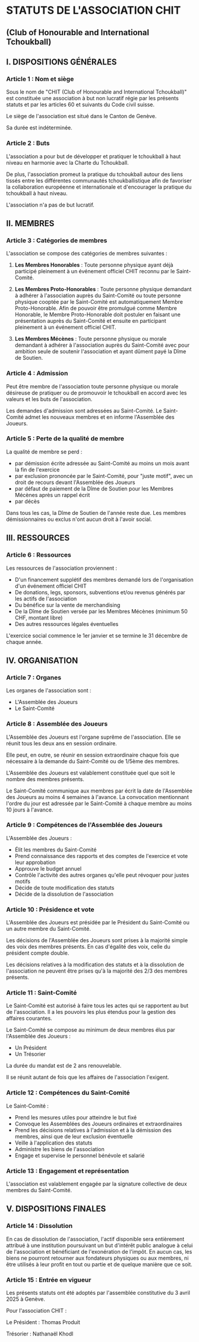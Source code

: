 # STATUTS DE L'ASSOCIATION CHIT

## (Club of Honourable and International Tchoukball)

## I. DISPOSITIONS GÉNÉRALES

### Article 1 : Nom et siège

Sous le nom de "CHIT (Club of Honourable and International Tchoukball)" est constituée une association à but non lucratif régie par les présents statuts et par les articles 60 et suivants du Code civil suisse.

Le siège de l'association est situé dans le Canton de Genève.

Sa durée est indéterminée.

### Article 2 : Buts

L'association a pour but de développer et pratiquer le tchoukball à haut niveau en harmonie avec la Charte du Tchoukball. 

De plus, l'association promeut la pratique du tchoukball autour des liens tissés entre les différentes communautés tchoukballistique afin de favoriser la collaboration européenne et internationale et d'encourager la pratique du tchoukball à haut niveau.

L'association n'a pas de but lucratif.

## II. MEMBRES

### Article 3 : Catégories de membres

L'association se compose des catégories de membres suivantes :

1. **Les Membres Honorables** : Toute personne physique ayant déjà participé pleinement à un événement officiel CHIT reconnu par le Saint-Comité.

2. **Les Membres Proto-Honorables** : Toute personne physique demandant à adhérer à l'association auprès du Saint-Comité ou toute personne physique cooptée par le Saint-Comité est automatiquement Membre Proto-Honorable. Afin de pouvoir être promulgué comme Membre Honorable, le Membre Proto-Honorable doit postuler en faisant une présentation auprès du Saint-Comité et ensuite en participant pleinement à un événement officiel CHIT.

3. **Les Membres Mécènes** : Toute personne physique ou morale demandant à adhérer à l'association auprès du Saint-Comité avec pour ambition seule de soutenir l'association et ayant dûment payé la Dîme de Soutien.

### Article 4 : Admission

Peut être membre de l'association toute personne physique ou morale désireuse de pratiquer ou de promouvoir le tchoukball en accord avec les valeurs et les buts de l'association.

Les demandes d'admission sont adressées au Saint-Comité. Le Saint-Comité admet les nouveaux membres et en informe l'Assemblée des Joueurs.

### Article 5 : Perte de la qualité de membre

La qualité de membre se perd :

- par démission écrite adressée au Saint-Comité au moins un mois avant la fin de l'exercice
- par exclusion prononcée par le Saint-Comité, pour "juste motif", avec un droit de recours devant l'Assemblée des Joueurs
- par défaut de paiement de la Dîme de Soutien pour les Membres Mécènes après un rappel écrit
- par décès

Dans tous les cas, la Dîme de Soutien de l'année reste due. Les membres démissionnaires ou exclus n'ont aucun droit à l'avoir social.

## III. RESSOURCES

### Article 6 : Ressources

Les ressources de l'association proviennent :

- D'un financement supplétif des membres demandé lors de l'organisation d'un événement officiel CHIT
- De donations, legs, sponsors, subventions et/ou revenus générés par les actifs de l'association
- Du bénéfice sur la vente de merchandising
- De la Dîme de Soutien versée par les Membres Mécènes (minimum 50 CHF, montant libre)
- Des autres ressources légales éventuelles

L'exercice social commence le 1er janvier et se termine le 31 décembre de chaque année.

## IV. ORGANISATION

### Article 7 : Organes

Les organes de l'association sont :

- L'Assemblée des Joueurs
- Le Saint-Comité

### Article 8 : Assemblée des Joueurs

L'Assemblée des Joueurs est l'organe suprême de l'association. Elle se réunit tous les deux ans en session ordinaire.

Elle peut, en outre, se réunir en session extraordinaire chaque fois que nécessaire à la demande du Saint-Comité ou de 1/5ème des membres.

L'Assemblée des Joueurs est valablement constituée quel que soit le nombre des membres présents.

Le Saint-Comité communique aux membres par écrit la date de l'Assemblée des Joueurs au moins 4 semaines à l'avance. La convocation mentionnant l'ordre du jour est adressée par le Saint-Comité à chaque membre au moins 10 jours à l'avance.

### Article 9 : Compétences de l'Assemblée des Joueurs

L'Assemblée des Joueurs :

- Élit les membres du Saint-Comité
- Prend connaissance des rapports et des comptes de l'exercice et vote leur approbation
- Approuve le budget annuel
- Contrôle l'activité des autres organes qu'elle peut révoquer pour justes motifs
- Décide de toute modification des statuts
- Décide de la dissolution de l'association

### Article 10 : Présidence et vote

L'Assemblée des Joueurs est présidée par le Président du Saint-Comité ou un autre membre du Saint-Comité.

Les décisions de l'Assemblée des Joueurs sont prises à la majorité simple des voix des membres présents. En cas d'égalité des voix, celle du président compte double.

Les décisions relatives à la modification des statuts et à la dissolution de l'association ne peuvent être prises qu'à la majorité des 2/3 des membres présents.

### Article 11 : Saint-Comité

Le Saint-Comité est autorisé à faire tous les actes qui se rapportent au but de l'association. Il a les pouvoirs les plus étendus pour la gestion des affaires courantes.

Le Saint-Comité se compose au minimum de deux membres élus par l'Assemblée des Joueurs :

- Un Président
- Un Trésorier

La durée du mandat est de 2 ans renouvelable.

Il se réunit autant de fois que les affaires de l'association l'exigent.

### Article 12 : Compétences du Saint-Comité

Le Saint-Comité :

- Prend les mesures utiles pour atteindre le but fixé
- Convoque les Assemblées des Joueurs ordinaires et extraordinaires
- Prend les décisions relatives à l'admission et à la démission des membres, ainsi que de leur exclusion éventuelle
- Veille à l'application des statuts
- Administre les biens de l'association
- Engage et supervise le personnel bénévole et salarié

### Article 13 : Engagement et représentation

L'association est valablement engagée par la signature collective de deux membres du Saint-Comité.

## V. DISPOSITIONS FINALES

### Article 14 : Dissolution

En cas de dissolution de l'association, l'actif disponible sera entièrement attribué à une institution poursuivant un but d'intérêt public analogue à celui de l'association et bénéficiant de l'exonération de l'impôt. En aucun cas, les biens ne pourront retourner aux fondateurs physiques ou aux membres, ni être utilisés à leur profit en tout ou partie et de quelque manière que ce soit.

### Article 15 : Entrée en vigueur

Les présents statuts ont été adoptés par l'assemblée constitutive du 3 avril 2025 à Genève.

Pour l'association CHIT :

Le Président : Thomas Produit

Trésorier : Nathanaël Khodl

